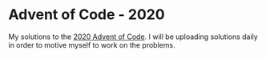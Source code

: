 # Advent of Code - 2020
My solutions to the [2020 Advent of Code](https://adventofcode.com/2020/). I will be uploading solutions daily in order to motive myself to work on the problems.
